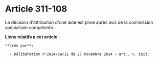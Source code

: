 # Article 311-108

La décision d'attribution d'une aide est prise après avis de la commission spécialisée compétente.

**Liens relatifs à cet article**

	**Créé par**:

	  - Délibération n°2014/CA/11 du 27 novembre 2014 - art., v. init.
